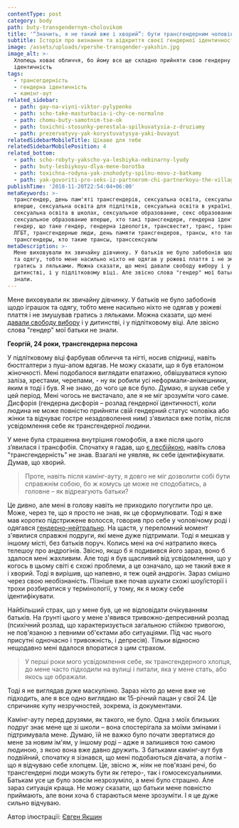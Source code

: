 ```yaml
---
contentType: post
category: body
path: buty-transgendernym-cholovikom
title: '“Значить, я не такий вже і хворий”: бути трансгендерним чоловіком'
subtitle: Історія про визнання та відкриття своєї гендерної ідентичності
image: /assets/uploads/vpershe-transgender-yakshin.jpg
image_alt: >-
  Хлопець ховає обличчя, бо йому все ще складно прийняти свою гендерну
  ідентичність
tags:
  - трансегдерність
  - гендерна ідентичність
  - камінг-аут
related_sidebar:
  - path: gay-na-viyni-viktor-pylypenko
  - path: scho-take-masturbacia-i-chy-ce-normalno
  - path: chomu-buty-samotnim-tse-ok
  - path: toxichni-stosunky-perestala-spilkuvatysia-z-druziamy
  - path: prezervatyvy-yak-korystuvatysya-yaki-buvayut
relatedSidebarMobileTitle: Цікаве для тебе
relatedSidebarMobilePosition: 4
related_bottom:
  - path: scho-robyty-yakscho-ya-lesbiyka-nebinarny-lyudy
  - path: buty-lesbiykoyu-dlya-mene-borotba
  - path: toxichna-rodyna-yak-znohodyty-spilnu-movu-z-batkamy
  - path: yak-govoriti-pro-seks-iz-partnerom-chi-partnerkoyu-the-village
publishTime: '2018-11-20T22:54:04+06:00'
metaKeywords: >-
  трансгендер, день пам'яті трансгендерів, сексуальна освіта, сексуальна освіта
  вперше, сексуальна освіта для підлітків, сексуальна освіта в україні,
  сексуальна освіта в школах, сексуальное образование, секс образование,
  сексуальное образование вперше, хто такі трансгендери, гендерна ідентичність,
  гендер, що таке гендер, гендерна ідеологія, трансвестит, транс, транссексуал,
  ЛГБТ, трансгендерные люди, день памяти трансгендеров, трансы, кто такие
  трансгендеры, кто такие трансы, транссексуалы
metaDescription: >-
  Мене виховували як звичайну дівчинку. У батьків не було забобонів щодо іграшок
  та одягу, тобто мене насильно ніхто не одягав у рожеві плаття і не змушував
  гратись з ляльками. Можна сказати, що мені давали свободу вибору і у
  дитинстві, і у підлітковому віці. Але звісно слова "гендер" мої батьки не
  знали.
---
```

Мене виховували як звичайну дівчинку. У батьків не було забобонів щодо іграшок та одягу, тобто мене насильно ніхто не одягав у рожеві плаття і не змушував гратись з ляльками. Можна сказати, що мені [давали свободу вибору](https://vpershe.com/articles/toxichna-rodyna-yak-znohodyty-spilnu-movu-z-batkamy) і у дитинстві, і у підлітковому віці. Але звісно слова "гендер" мої батьки не знали.

**Георгій, 24 роки, трансгендерна персона**

У підлітковому віці фарбував обличчя та нігті, носив спідниці, навіть бюстгалтери з пуш-апом вдягав. Не можу сказати, що я був еталоном жіночності. Мені подобалося виглядати епатажно, обвішуватися купою заліза, хрестами, черепами, - ну як робили усі неформали-анімешники, яким я тоді і був. Я не знаю, до чого це все було. Думаю, я шукав себе у цей період. Мені чогось не вистачало, але я не міг зрозуміти чого саме. Дисфорія (гендерна дисфорія – розлад гендерної ідентичності, коли людина не може повністю прийняти свій гендерний статус чоловіка або жінки та відчуває гостре незадоволення ним) з'явилася вже потім, після усвідомлення себе як трансгендерної людини.

У мене була страшенна внутрішня гомофобія, а вже після цього з’явилася і трансфобія. Спочатку я гадав, що [є лесбійкою](https://vpershe.com/stories/buty-lesbiykoyu-dlya-mene-borotba), навіть слова "трансгендерність" не знав. Взагалі не уявляв, як себе ідентифікувати. Думав, що хворий. 

> Проте, навіть після камінг-ауту, я довго не міг дозволити собі бути справжнім собою, бо ж комусь це може не сподобатись, а головне – як відреагують батьки?

Це дивно, але мені в голову навіть не приходило погуглити про це.  Може, через те, що я просто не знав, як це сформулювати. Тоді я вже мав коротко підстрижене волосся, говорив про себе у чоловічому роді і одягався [гендерно-нейтрально](https://vpershe.com/stories/scho-robyty-yakscho-ya-lesbiyka-nebinarny-lyudy). На щастя, у переломний момент з'явилися справжні подруги, які мене дуже підтримали. Тоді я мешкав у іншому місті, без батьків поруч. Колись мені на очі натрапило якесь телешоу про андрогінів. Звісно, якщо б я подивився його зараз, воно б здалося мені жахливим. Але тоді я був щасливий від усвідомлення, що у когось в цьому світі є схожі проблеми, а це означало, що не такий вже я і хворий. Тоді я вирішив, що напевно, я теж оцей андрогін. Зараз смішно через свою необізнаність. Пізніше вже почав шукати схожі шоу/історії і трохи розбиратися у термінології,  у тому, як я можу себе ідентифікувати.

Найбільший страх, що у мене був, це не відповідати очікуванням батьків. На ґрунті цього у мене з'явився тривожно-депресивний розлад (психічний розлад, що характеризується загальною стійкою тривогою, не пов'язаною з певними об'єктами або ситуаціями. Під час нього присутні одночасно і тривожність, і депресія). Тільки відносно нещодавно мені вдалося впоратися з цим страхом. 

> У перші роки мого усвідомлення себе, як трансгендерного хлопця, до мене часто підходили на вулиці і питали, яка у мене стать, або якось ще ображали.

Тоді я не виглядав дуже маскулінно. Зараз ніхто до мене вже не підходить, але я все одно виглядаю як 15-річний пацан у свої 24. Це спричиняє купу незручностей, зокрема, із документами.

Камінг-ауту перед друзями, як такого, не було. Одна з моїх близьких подруг знає мене ще зі школи – вона спостерігала за моїми змінами і підтримувала мене. Думаю, їй не важко було почати звертатися до мене за новим ім'ям, у іншому роді – адже я залишився тою самою людиною, з якою вона вже давно дружить. З батьками камінг-аут був подвійний, спочатку я зізнався, що мені подобаються дівчата, а потім - що я відчуваю себе хлопцем. Це, звісно ж, ніяк не пов'язані речі, бо трансгендерні люди можуть бути як гетеро-, так і гомосексуальними. Батькам усе це було зовсім незрозуміло, а мені було страшно. Але зараз ситуація краща. Не можу сказати, що батьки мене повністю приймають, але вони хоча б стараються мене зрозуміти. І я це дуже сильно відчуваю.

Автор ілюстрації: [Євген Якшин](https://www.instagram.com/ev.yakshin/)
